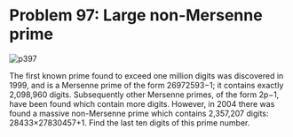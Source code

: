 # Problem 97: Large non-Mersenne prime

![p397](img/097.gif)

The first known prime found to exceed one million digits was discovered
in 1999, and is a Mersenne prime of the form 26972593−1; it contains
exactly 2,098,960 digits. Subsequently other Mersenne primes, of the
form 2p−1, have been found which contain more digits. However, in 2004
there was found a massive non-Mersenne prime which contains 2,357,207
digits: 28433×27830457+1. Find the last ten digits of this prime number.